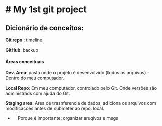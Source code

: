 # # My 1st git project

## Dicionário de conceitos:

**Git repo** : timeline

**GitHub**: backup

#### Áreas conceituais

**Dev. Area**: pasta  onde o projeto é desenvolvido (todos os arquivos) - Dentro do meu computador.

**Local Repo**: Em meu computador, controlado pelo Git. Onde versões são administrads com ajuda do Git.

**Staging area**: Area de trasnferencia de dados, adiciona os arquivos com modificações antes de submeter ao repo. local.

-     Porque é importante: organizar aruqivos e msgs
